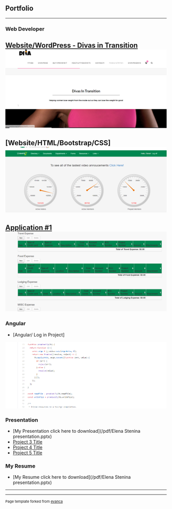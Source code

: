 ## Portfolio

---

### Web Developer 

[Website/WordPress - Divas in Transition](http://divasintransition.org/front-page/)
<img src="images/DivaInTransWebsite.PNG?raw=true"/>
<br>
---

[Website/HTML/Bootstrap/CSS]
<img src="images/WorkWebsite.PNG?raw=true"/>
<br>
---
[Application #1]()
<img src="images/ApplicationForm1.PNG?raw=true"/>
<br>
---

### Angular

- [Angular/ Log in Project]
<img src="images/angular.PNG?raw=true"/>
<br>

### Presentation
- [My Presentation click here to download](/pdf/Elena Stenina presentation.pptx)
- [Project 3 Title](http://example.com/)
- [Project 4 Title](http://example.com/)
- [Project 5 Title](http://example.com/)
### My Resume
- [My Resume click here to download](/pdf/Elena Stenina presentation.pptx)
---




---
<p style="font-size:11px">Page template forked from <a href="https://github.com/evanca/quick-portfolio">evanca</a></p>
<!-- Remove above link if you don't want to attibute -->
